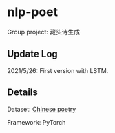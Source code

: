 # nlp-poet

Group project: 藏头诗生成

## Update Log

2021/5/26: First version with LSTM.

## Details

Dataset: [Chinese poetry](https://github.com/chinese-poetry/chinese-poetry)

Framework: PyTorch
